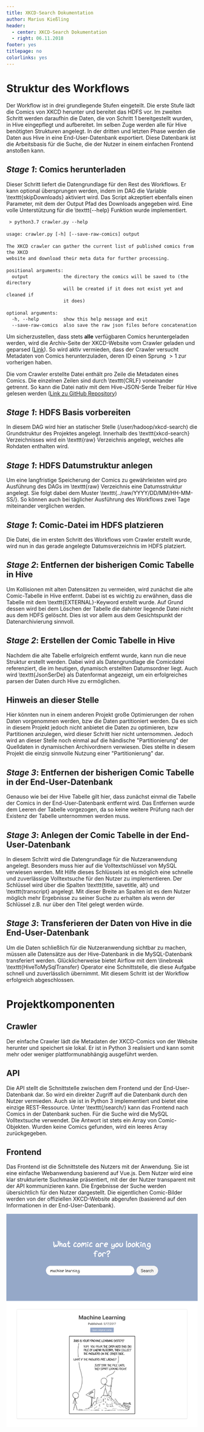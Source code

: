 ```yaml
---
title: XKCD-Search Dokumentation
author: Marius Kießling
header:
  - center: XKCD-Search Dokumentation
  - right: 06.11.2018
footer: yes
titlepage: no
colorlinks: yes
---
```


# Struktur des Workflows
Der Workflow ist in drei grundlegende Stufen eingeteilt. Die erste Stufe lädt
die Comics von XKCD herunter und bereitet das HDFS vor. Im zweiten Schritt
werden daraufhin die Daten, die von Schritt 1 bereitgestellt wurden, in Hive
eingepflegt und aufbereitet. Im selben Zuge werden alle für Hive benötigten
Strukturen angelegt. In der dritten und letzten Phase werden die Daten aus Hive
in eine End-User-Datenbank exportiert.  Diese Datenbank ist die Arbeitsbasis
für die Suche, die der Nutzer in einem einfachen Frontend anstoßen kann.

## *Stage 1*: Comics herunterladen
Dieser Schritt liefert die Datengrundlage für den Rest des Workflows. Er kann
optional übersprungen werden, indem im DAG die Variable \texttt{skipDownloads}
aktiviert wird. Das Script akzeptiert ebenfalls einen Parameter, mit dem der
Output Pfad des Downloads angegeben wird. Eine volle Unterstützung für die
\texttt{--help} Funktion wurde implementiert.

```
 > python3.7 crawler.py --help

usage: crawler.py [-h] [--save-raw-comics] output

The XKCD crawler can gather the current list of published comics from the XKCD
website and download their meta data for further processing.

positional arguments:
  output             the directory the comics will be saved to (the directory
                     will be created if it does not exist yet and cleaned if
                     it does)

optional arguments:
  -h, --help         show this help message and exit
  --save-raw-comics  also save the raw json files before concatenation
```

Um sicherzustellen, dass stets **alle** verfügbaren Comics heruntergeladen
werden, wird die Archiv-Seite der XKCD-Website vom Crawler geladen und
geparsed ([Link](https://xkcd.com/archive/)). So wird aktiv vermieden, dass der
Crawler versucht Metadaten von Comics herunterzuladen, deren ID einen Sprung
$>1$ zur vorherigen haben.

Die vom Crawler erstellte Datei enthält pro Zeile die Metadaten eines Comics.
Die einzelnen Zeilen sind durch \texttt{CRLF} voneinander getrennt. So kann die
Datei nativ mit dem Hive-JSON-Serde Treiber für Hive gelesen werden ([Link zu
GitHub Repository](https://github.com/rcongiu/Hive-JSON-Serde))

## *Stage 1*: HDFS Basis vorbereiten
In diesem DAG wird hier an statischer Stelle (/user/hadoop/xkcd-search) die
Grundstruktur des Projektes angelegt. Innerhalb des \texttt{xkcd-search}
Verzeichnisses wird ein \texttt{raw} Verzeichnis angelegt, welches alle
Rohdaten enthalten wird.

## *Stage 1*: HDFS Datumstruktur anlegen
Um eine langfristige Speicherung der Comics zu gewährleisten wird pro
Ausführung des DAGs im \texttt{raw} Verzeichnis eine Datumsstruktur angelegt.
Sie folgt dabei dem Muster \texttt{../raw/YYYY/DD/MM/HH-MM-SS/}. So können auch
bei täglicher Ausführung des Workflows zwei Tage miteinander verglichen werden.

## *Stage 1*: Comic-Datei im HDFS platzieren
Die Datei, die im ersten Schritt des Workflows vom Crawler erstellt wurde, wird
nun in das gerade angelegte Datumsverzeichnis im HDFS platziert.

## *Stage 2*: Entfernen der bisherigen Comic Tabelle in Hive
Um Kollisionen mit alten Datensätzen zu vermeiden, wird zunächst die alte
Comic-Tabelle in Hive entfernt. Dabei ist es wichtig zu erwähnen, dass die
Tabelle mit dem \texttt{EXTERNAL}-Keyword erstellt wurde. Auf Grund dessen wird
bei dem Löschen der Tabelle die dahinter liegende Datei nicht aus dem HDFS
gelöscht. Dies ist vor allem aus dem Gesichtspunkt der Datenarchivierung
sinnvoll.

## *Stage 2*: Erstellen der Comic Tabelle in Hive
Nachdem die alte Tabelle erfolgreich entfernt wurde, kann nun die neue Struktur
erstellt werden. Dabei wird als Datengrundlage die Comicdatei referenziert, die
im heutigen, dynamisch erstellten Datumsordner liegt. Auch wird
\texttt{JsonSerDe} als Datenformat angezeigt, um ein erfolgreiches parsen der
Daten durch Hive zu ermöglichen.

## Hinweis an dieser Stelle
Hier könnten nun in einem anderen Projekt große Optimierungen der rohen Daten
vorgenommen werden, bzw die Daten partitioniert werden. Da es sich in diesem
Projekt jedoch nicht anbietet die Daten zu optimieren, bzw Partitionen
anzulegen, wird dieser Schritt hier nicht unternommen. Jedoch wird an dieser
Stelle noch einmal auf die händische "Partitionierung" der Quelldaten in
dynamischen Archivordnern verwiesen. Dies stellte in diesem Projekt die einzig
sinnvolle Nutzung einer "Partitionierung" dar.

## *Stage 3*: Entfernen der bisherigen Comic Tabelle in der End-User-Datenbank
Genauso wie bei der Hive Tabelle gilt hier, dass zunächst einmal die Tabelle
der Comics in der End-User-Datenbank entfernt wird. Das Entfernen wurde dem
Leeren der Tabelle vorgezogen, da so keine weitere Prüfung nach der Existenz
der Tabelle unternommen werden muss.

## *Stage 3*: Anlegen der Comic Tabelle in der End-User-Datenbank
In diesem Schritt wird die Datengrundlage für die Nutzeranwendung angelegt.
Besonders muss hier auf die Volltextschlüssel von MySQL verwiesen werden. Mit
Hilfe dieses Schlüssels ist es möglich eine schnelle und zuverlässige
Volltextsuche für den Nutzer zu implementieren. Der Schlüssel wird über die
Spalten \texttt{title, savetitle, alt} und \texttt{transcript} angelegt. Mit
dieser Breite an Spalten ist es dem Nutzer möglich mehr Ergebnisse zu seiner
Suche zu erhalten als wenn der Schlüssel z.B. nur über den Titel gelegt werden
würde.

## *Stage 3*: Transferieren der Daten von Hive in die End-User-Datenbank
Um die Daten schließlich für die Nutzeranwendung sichtbar zu machen, müssen
alle Datensätze aus der Hive-Datenbank in die MySQL-Datenbank transferiert
werden. Glücklicherweise bietet Airflow mit dem \linebreak
 \texttt{HiveToMySqlTransfer} Operator eine Schnittstelle, die diese Aufgabe
schnell und zuverlässlich übernimmt. Mit diesem Schritt ist der Workflow
erfolgreich abgeschlossen.

# Projektkomponenten
## Crawler
Der einfache Crawler lädt die Metadaten der XKCD-Comics von der Website
herunter und speichert sie lokal. Er ist in Python 3 realisiert und kann somit
mehr oder weniger plattformunabhängig ausgeführt werden.

## API
Die API stellt die Schnittstelle zwischen dem Frontend und der
End-User-Datenbank dar. So wird ein direkter Zugriff auf die Datenbank durch
den Nutzer vermieden. Auch sie ist in Python 3 implementiert und bietet eine
einzige REST-Ressource. Unter \texttt{/search/<query>} kann das Frontend nach
Comics in der Datenbank suchen. Für die Suche wird die MySQL Volltextsuche
verwendet. Die Antwort ist stets ein Array von Comic-Objekten. Wurden keine
Comics gefunden, wird ein leeres Array zurückgegeben.

## Frontend
Das Frontend ist die Schnittstelle des Nutzers mit der Anwendung. Sie ist eine
einfache Webanwendung basierend auf Vue.js. Dem Nutzer wird eine klar
strukturierte Suchmaske präsentiert, mit der der Nutzer transparent mit der API
kommunizieren kann. Die Ergebnisse der Suche werden übersichtlich für den
Nutzer dargestellt. Die eigentlichen Comic-Bilder werden von der offiziellen
XKCD-Website abgerufen (basierend auf den Informationen in der
End-User-Datenbank).

![Beispielsuche im Frontend](example_search.png "Beispielsuche im Frontend")
